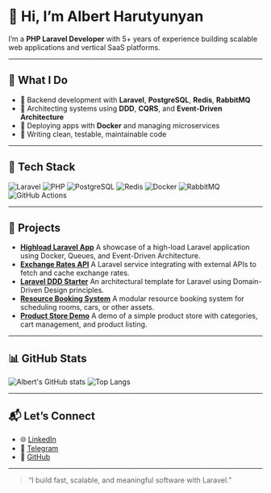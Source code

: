 # 👋 Hi, I’m Albert Harutyunyan

I’m a **PHP Laravel Developer** with 5+ years of experience building scalable web applications and vertical SaaS platforms.  

---

## 💼 What I Do

- 🔧 Backend development with **Laravel**, **PostgreSQL**, **Redis**, **RabbitMQ**
- 🧠 Architecting systems using **DDD**, **CQRS**, and **Event-Driven Architecture**
- 🐳 Deploying apps with **Docker** and managing microservices
- 🧪 Writing clean, testable, maintainable code

---

## 🧰 Tech Stack

![Laravel](https://img.shields.io/badge/-Laravel-red?style=for-the-badge&logo=laravel)
![PHP](https://img.shields.io/badge/-PHP-777BB4?style=for-the-badge&logo=php)
![PostgreSQL](https://img.shields.io/badge/-PostgreSQL-blue?style=for-the-badge&logo=postgresql)
![Redis](https://img.shields.io/badge/-Redis-black?style=for-the-badge&logo=redis)
![Docker](https://img.shields.io/badge/-Docker-2496ED?style=for-the-badge&logo=docker)
![RabbitMQ](https://img.shields.io/badge/-RabbitMQ-FF6600?style=for-the-badge&logo=rabbitmq)
![GitHub Actions](https://img.shields.io/badge/-GitHub%20Actions-black?style=for-the-badge&logo=githubactions)

---

## 🚀 Projects
- [**Highload Laravel App**](https://github.com/HarAlb/highload-laravel) A showcase of a high-load Laravel application using Docker, Queues, and Event-Driven Architecture.
- [**Exchange Rates API**](https://github.com/HarAlb/exchange-rates-example) A Laravel service integrating with external APIs to fetch and cache exchange rates.
- [**Laravel DDD Starter**](https://github.com/HarAlb/simple-ddd) An architectural template for Laravel using Domain-Driven Design principles.
- [**Resource Booking System**](https://github.com/HarAlb/test-booking/tree/dev) A modular resource booking system for scheduling rooms, cars, or other assets.
- [**Product Store Demo**](https://github.com/HarAlb/test-product-store) A demo of a simple product store with categories, cart management, and product listing.

---

## 📊 GitHub Stats

![Albert's GitHub stats](https://github-readme-stats.vercel.app/api?username=HarAlb&show_icons=true&theme=radical)
![Top Langs](https://github-readme-stats.vercel.app/api/top-langs/?username=HarAlb&layout=compact)

---

## 📬 Let’s Connect

- 🌐 [LinkedIn](https://www.linkedin.com/in/engineer-albert-harutyunyan/)
- 💬 [Telegram](https://t.me/ab_dev_engineer)
- 💼 [GitHub](https://github.com/HarAlb)

---

> “I build fast, scalable, and meaningful software with Laravel.”
